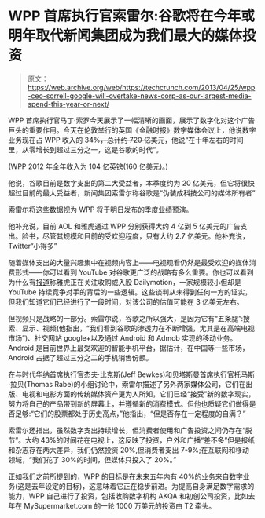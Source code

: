 # WPP 首席执行官索雷尔:谷歌将在今年或明年取代新闻集团成为我们最大的媒体投资

> 原文：<https://web.archive.org/web/https://techcrunch.com/2013/04/25/wpp-ceo-sorrell-google-will-overtake-news-corp-as-our-largest-media-spend-this-year-or-next/>

WPP 首席执行官马丁·索罗今天展示了一幅清晰的画面，展示了数字化对这个广告巨头的重要作用。今天在伦敦举行的英国《金融时报》数字媒体会议上，他说数字业务现在占 WPP 收入的 34%~~，总计约 720 亿美元~~，他说“在十年左右的时间里，从零增长到超过三分之一，这是谷歌的时代”。

(WPP 2012 年全年收入为 104 亿英镑(160 亿美元)。)

他说，谷歌目前是数字支出的第二大受益者，本季度约为 20 亿美元，但它将很快超过目前的最大受益者，新闻集团索雷尔称谷歌是“伪装成科技公司的媒体所有者”

索雷尔将这些数据视为 WPP 将于明日发布的季度业绩预演。

他补充说，目前 AOL 和雅虎通过 WPP 分别获得大约 4 亿到 5 亿美元的广告支出。脸书，尽管其规模和目前的受欢迎程度，只有大约 2.7 亿美元。他补充说，Twitter“小得多”

随着媒体支出的大量兴趣集中在视频内容上——电视观看仍然是最受欢迎的媒体消费形式——你可以看到 YouTube 对谷歌更广泛的战略有多么重要。你也可以看到为什么有[报道](https://web.archive.org/web/20221209210119/http://online.wsj.com/article/SB10001424127887324323904578370721114852766.html)称雅虎正在关注收购或入股 Dailymotion，一家规模较小但却是 YouTube 持续竞争对手的背后的一些逻辑。这些谈判从未得到任何一方的证实，但我们知道它们已经进行了一段时间，对该公司的估值可能在 3 亿美元左右。

但视频只是战略的一部分。索雷尔说，谷歌之所以强大，是因为它有“五条腿”:搜索、显示、视频(他指出，“我们看到谷歌的渗透力在不断增强，尤其是在高端电视市场”)、社交网站 google+以及通过 Android 和 Admob 实现的移动业务。Android 是目前世界上最受欢迎的智能手机平台，据估计，在中国等一些市场，Android 占据了超过三分之二的手机销售份额。

在与时代华纳首席执行官杰夫·比克斯(Jeff Bewkes)和贝塔斯曼首席执行官托马斯·拉贝(Thomas Rabe)的小组讨论中，索雷尔描述了另外两家媒体公司，它们在出版、电视和电影方面的传统媒体资产更为人所知，它们已经“接受”新的数字现实，努力将自己的产品带到新的屏幕上，并遵循新的消费模式。但他也质疑它们做得是否足够:“它们的股票都处于历史高点，”他指出，“但是否存在一定程度的自满？”

索雷尔还指出，虽然数字支出持续增长，但消费者使用和广告投资之间仍存在“脱节”。大约 43%的时间花在电视上，这反映了投资，户外和广播“差不多”但是报纸和杂志存在两大差异，我们仍然投资 20%,但消费者支出 7-9%;在互联网和移动领域，“我们花了 30%的时间，但媒体只投入了 20%。”

正如我们之前所提到的，WPP 的目标是在未来五年内有 40%的业务来自数字业务(这是去年设定的目标)，这意味着它正在稳步前进。为提高自身满足数字需求的能力，WPP 自己进行了投资，包括收购数字机构 AKQA 和初创公司投资，比如去年在 MySupermarket.com 的一轮 1000 万美元的投资由 T2 牵头。